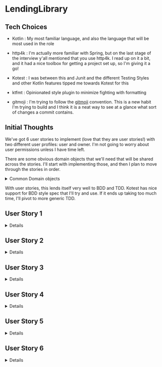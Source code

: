 # LendingLibrary

## Tech Choices

- Kotlin
  : My most familiar language, and also the language that will be most used in the role

- http4k
  : I'm actually more familiar with Spring, but on the last stage of the interview y'all mentioned
  that you use http4k. I read up on it a bit, and it had a nice toolbox for getting a project set
  up, so I'm giving it a go!

- Kotest
  : I was between this and Junit and the different Testing Styles and other Kotlin features tipped
  me towards Kotest for this

- ktfmt
  : Opinionated style plugin to minimize fighting with formatting

- gitmoji
  : I'm trying to follow the [gitmoji](https://gitmoji.dev/) convention. This is a new habit I'm
  trying to build and I think
  it is a neat way to see at a glance what sort of changes a commit contains.

## Initial Thoughts

We've got 6 user stories to implement (love that they are user stories!) with two different user
profiles: user and owner. I'm not going to worry about user permissions unless I have time left.

There are some obvious domain objects that we'll need that will be shared across the stories. I'll
start with implementing those, and then I plan to move through the stories in order.

<details>
<summary>Common Domain objects</summary>

- [x] Book
    - author
    - title
    - isbn
    - status (lent/available)
    - (putting off reference for now, because I don't love the idea of a simple isReference boolean,
      and I'm hoping another solution will be more obvious later)
- [x] Library
    - collection of books

</details>


With user stories, this lends itself very well to BDD and TDD. Kotest has nice support for BDD style
spec that I'll try and use. If it ends up taking too much time, I'll pivot to more generic TDD.

## User Story 1

<details>

As a library user, I would like to be able to find books by my favourite author, so that I know if
they are available in the library.

- [x] Find books by author method
- [ ] Expose result to user

Okay! Got test framework running and these feature tests fail as expected. Time to start
implementing

I would ideally want to load book list into memory (no database) at start up from a csv or
something.

For now, I'll start with assuming the books are loaded.

Actually, exposing the result to user is going to be quite tricky for me since I'm not familiar with
http4k. So I'm going to leave that part out for now.
</details>

## User Story 2

<details>
As a library user, I would like to be able to find books by title, so that I know if they are
available in the library.

- [x] Find books by title method
- [ ] Expose result to user

Pretty straightforward, and again let's start with the tests.

</details>

## User Story 3

<details>
As a library user, I would like to be able to find books by ISBN, so that I know if they are available in the library.

- [x] Find books by ISBN
- [ ] Expose result to user

ISBNs are unique to a publication but not to a specific book. So I need to make sure to test an edge
case where I have two books with the same ISBN.

Also, since ISBNs should be unique to a specific publication, other fields like author and title
should all be the same if the ISBN is the same between two books. I'm not going to worry about
implementing this validation for now, but I will make sure my test data follows this.

</details>

## User Story 4

<details>
As a library user, I would like to be able to borrow a book, so I can read it at home.

- [x] Validate the book isn't already borrowed
- [x] Change the status of the book on a successful borrow function call
- [ ] Expose functionality to user

This is our first feature that modifies the state of the library!

We need a unique identifier for the books at this point. The ISBN is not enough because the library
can have multiple copies of the same book and thus they would have the same ISBN. And while we might
be able to get away with treated such multiple copies as interchangeable, we will likely want to
eventually track condition of the books, so better to have a way to uniquely identify the books.

For now, I'm going to use a UUID.

Also, I think this might be a good spot to use Result4k instead of a boolean, unit return with
exceptions, or similar. Having Library.kt return a Result with related Failure types will make a
nice abstraction layer(s) for the client interaction layer to map that to something meaningful to
the client (like an appropriate HTTP status code)
</details>

## User Story 5

<details>
As the library owner, I would like to know how many books are being borrowed, so I can see how many are outstanding.

- [x] Find books by Borrowed status
- [ ] Expose to the user

Relatively straightforward again. (Ah, wait. It says "how many books" not which ones... Could just
do a sum and return the number of books, but that is less extensible for future use cases. So I'm
going to assume they want a list of the books and make a note of this question below as normally I'd
clarify this with the product owner.)

First story we've had for the library owner, but I'm not going to worry about user permissions right
now as this story doesn't specify that normal users shouldn't be able to know this.
</details>

## User Story 6

<details>
As a library user, I should be to prevented from borrowing reference books, so that they are always available.

- [ ] Figure out how to represent reference attribute on Book
- [ ] Prevent reference books from being borrowed

I can think of a few ways to implement this (an isReference boolean, a genre Enum with a Reference
value, compositions/inheritance and move borrow to Book object, etc.)

For now, I'm going to go with making Reference a type of Status of a book. This solution came to me
when I was trying to figure out how to word the FeatureSpec tests.

Also, it has the benefit of putting Available and Reference as separate values for the same
attribute, lowering the risk of a bug being introduced that a user can borrow a reference book (
assuming the book must be Available to be borrowed)

I'm also going to introduce a new BorrowProblem to make it clear that the reason a given book can't
be borrowed is because it's a Reference book, not just that it isn't available.

## Not Doing For Now

<details>
<summary>Initialize Library Books</summary>

Since the assignment says
> Just prove it works by calling the relevant functions from other code.

I'm choosing not to worry about the initial loading/initialization of the library books for the app.

The test classes manually load in book objects and will prove the functions work, so that's good
enough for now. If I have time, I'll go back and try and add a csv load of some initial data.

</details>

<details>
<summary>Expose Features and Results to User</summary>

I'm not familiar enough with http4k to quickly get the Library functionality connected to the
router. So again, since the assignment says
> Just prove it works by calling the relevant functions from other code.

I'm going to leave this be for now and let calling the Library functions from the tests be enough
for now.

</details>

<details>
<summary> ISBN Validation </summary>

If the ISBN is the same between two books, then other core fields like author and title should be
equal too. This should be validated on the book being added to the library.
</details>

<details>
<summary> ISBN Domain object </summary>

ISBNs have a specif format that I'm ignoring for now. Implementing an ISBN domain object would allow
us to validate that format and make other ISBN related functionality easier to extend.
</details>

<details>
<summary> Return book functionality </summary>

We're obviously going to need it eventually, but it isn't in scope for the current user stories.
</details>

<details>
<summary> Use a Test Data Generator Tool</summary>

Something like https://serpro69.github.io/kotlin-faker/ would be very good to make sure our tests
aren't too brittle
</details>

## Questions

1. Do we want to ignore capitalization for user queries?
   : I'm ignoring capitalization for user searches for now

2. What do we want the response to the user to be if the book is already borrowed?
   : I'm using a sealed interface internally, but ideally we'd have a nice human-readable
   message to show the user once it got back to them.

3. For User story 5, do we really want to know just how many books? Or also which books?
   : I'm going with which books for now as that is more extensible to future use cases.